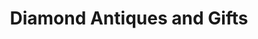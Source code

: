 ---
title: "Diamond Antiques and Gifts"
url: /tarentum/diamond-antiques-and-gifts/
shop: antiques
---